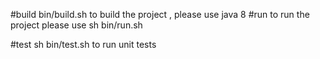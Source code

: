 #build bin/build.sh to build the project , please use java 8
#run   to run the project please use sh bin/run.sh

#test sh bin/test.sh to run unit tests